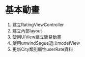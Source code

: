 # 基本動畫
1. 建立RatingViewController
2. 建立內部layout
3. 使用UIView建立簡易動畫
4. 使用unwindSegue退出modelView
5. 更新City類別屬性userRate資料
